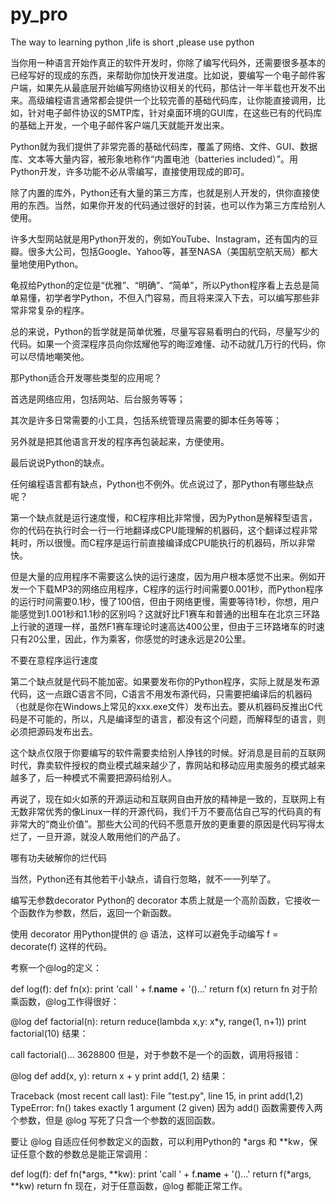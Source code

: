 # py_pro
The way to learning python ,life is short ,please use python



当你用一种语言开始作真正的软件开发时，你除了编写代码外，还需要很多基本的已经写好的现成的东西，来帮助你加快开发进度。比如说，要编写一个电子邮件客户端，如果先从最底层开始编写网络协议相关的代码，那估计一年半载也开发不出来。高级编程语言通常都会提供一个比较完善的基础代码库，让你能直接调用，比如，针对电子邮件协议的SMTP库，针对桌面环境的GUI库，在这些已有的代码库的基础上开发，一个电子邮件客户端几天就能开发出来。

Python就为我们提供了非常完善的基础代码库，覆盖了网络、文件、GUI、数据库、文本等大量内容，被形象地称作“内置电池（batteries included）”。用Python开发，许多功能不必从零编写，直接使用现成的即可。

除了内置的库外，Python还有大量的第三方库，也就是别人开发的，供你直接使用的东西。当然，如果你开发的代码通过很好的封装，也可以作为第三方库给别人使用。

许多大型网站就是用Python开发的，例如YouTube、Instagram，还有国内的豆瓣。很多大公司，包括Google、Yahoo等，甚至NASA（美国航空航天局）都大量地使用Python。

龟叔给Python的定位是“优雅”、“明确”、“简单”，所以Python程序看上去总是简单易懂，初学者学Python，不但入门容易，而且将来深入下去，可以编写那些非常非常复杂的程序。

总的来说，Python的哲学就是简单优雅，尽量写容易看明白的代码，尽量写少的代码。如果一个资深程序员向你炫耀他写的晦涩难懂、动不动就几万行的代码，你可以尽情地嘲笑他。

那Python适合开发哪些类型的应用呢？

首选是网络应用，包括网站、后台服务等等；

其次是许多日常需要的小工具，包括系统管理员需要的脚本任务等等；

另外就是把其他语言开发的程序再包装起来，方便使用。

最后说说Python的缺点。

任何编程语言都有缺点，Python也不例外。优点说过了，那Python有哪些缺点呢？

第一个缺点就是运行速度慢，和C程序相比非常慢，因为Python是解释型语言，你的代码在执行时会一行一行地翻译成CPU能理解的机器码，这个翻译过程非常耗时，所以很慢。而C程序是运行前直接编译成CPU能执行的机器码，所以非常快。

但是大量的应用程序不需要这么快的运行速度，因为用户根本感觉不出来。例如开发一个下载MP3的网络应用程序，C程序的运行时间需要0.001秒，而Python程序的运行时间需要0.1秒，慢了100倍，但由于网络更慢，需要等待1秒，你想，用户能感觉到1.001秒和1.1秒的区别吗？这就好比F1赛车和普通的出租车在北京三环路上行驶的道理一样，虽然F1赛车理论时速高达400公里，但由于三环路堵车的时速只有20公里，因此，作为乘客，你感觉的时速永远是20公里。

不要在意程序运行速度

第二个缺点就是代码不能加密。如果要发布你的Python程序，实际上就是发布源代码，这一点跟C语言不同，C语言不用发布源代码，只需要把编译后的机器码（也就是你在Windows上常见的xxx.exe文件）发布出去。要从机器码反推出C代码是不可能的，所以，凡是编译型的语言，都没有这个问题，而解释型的语言，则必须把源码发布出去。

这个缺点仅限于你要编写的软件需要卖给别人挣钱的时候。好消息是目前的互联网时代，靠卖软件授权的商业模式越来越少了，靠网站和移动应用卖服务的模式越来越多了，后一种模式不需要把源码给别人。

再说了，现在如火如荼的开源运动和互联网自由开放的精神是一致的，互联网上有无数非常优秀的像Linux一样的开源代码，我们千万不要高估自己写的代码真的有非常大的“商业价值”。那些大公司的代码不愿意开放的更重要的原因是代码写得太烂了，一旦开源，就没人敢用他们的产品了。

哪有功夫破解你的烂代码

当然，Python还有其他若干小缺点，请自行忽略，就不一一列举了。

编写无参数decorator
Python的 decorator 本质上就是一个高阶函数，它接收一个函数作为参数，然后，返回一个新函数。

使用 decorator 用Python提供的 @ 语法，这样可以避免手动编写 f = decorate(f) 这样的代码。

考察一个@log的定义：

def log(f):
    def fn(x):
        print 'call ' + f.__name__ + '()...'
        return f(x)
    return fn
对于阶乘函数，@log工作得很好：

@log
def factorial(n):
    return reduce(lambda x,y: x*y, range(1, n+1))
print factorial(10)
结果：

call factorial()...
3628800
但是，对于参数不是一个的函数，调用将报错：

@log
def add(x, y):
    return x + y
print add(1, 2)
结果：

Traceback (most recent call last):
  File "test.py", line 15, in <module>
    print add(1,2)
TypeError: fn() takes exactly 1 argument (2 given)
因为 add() 函数需要传入两个参数，但是 @log 写死了只含一个参数的返回函数。

要让 @log 自适应任何参数定义的函数，可以利用Python的 *args 和 **kw，保证任意个数的参数总是能正常调用：

def log(f):
    def fn(*args, **kw):
        print 'call ' + f.__name__ + '()...'
        return f(*args, **kw)
    return fn
现在，对于任意函数，@log 都能正常工作。